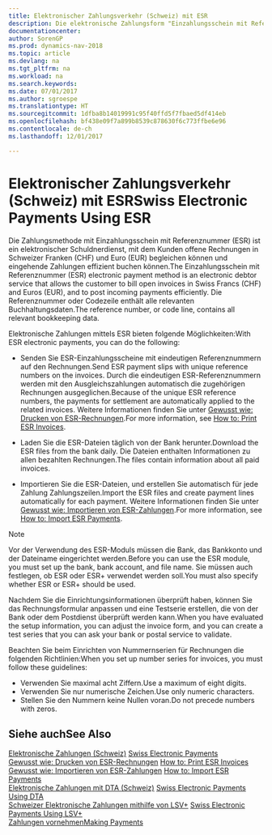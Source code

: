 ```yaml
---
title: Elektronischer Zahlungsverkehr (Schweiz) mit ESR
description: Die elektronische Zahlungsform "Einzahlungsschein mit Referenznummer" (ESR) ist ein elektronischer Debitorendienst, mit dem der Debitor offene Rechnungen in Schweizer Franken (CHF) und Euro (EUR) fakturieren und eingehende Zahlungen effizient buchen kann.
documentationcenter: 
author: SorenGP
ms.prod: dynamics-nav-2018
ms.topic: article
ms.devlang: na
ms.tgt_pltfrm: na
ms.workload: na
ms.search.keywords: 
ms.date: 07/01/2017
ms.author: sgroespe
ms.translationtype: HT
ms.sourcegitcommit: 1dfba8b14019991c95f40ffd5f7fbaed5df414eb
ms.openlocfilehash: bf438e09f7a899b8539c878630f6c773ffbe6e96
ms.contentlocale: de-ch
ms.lasthandoff: 12/01/2017

---
```

# <a name="swiss-electronic-payments-using-esr"></a><span data-ttu-id="b8af2-103">Elektronischer Zahlungsverkehr (Schweiz) mit ESR</span><span class="sxs-lookup"><span data-stu-id="b8af2-103">Swiss Electronic Payments Using ESR</span></span>
<span data-ttu-id="b8af2-104">Die Zahlungsmethode mit Einzahlungsschein mit Referenznummer (ESR) ist ein elektronischer Schuldnerdienst, mit dem Kunden offene Rechnungen in Schweizer Franken (CHF) und Euro (EUR) begleichen können und eingehende Zahlungen effizient buchen können.</span><span class="sxs-lookup"><span data-stu-id="b8af2-104">The Einzahlungsschein mit Referenznummer (ESR) electronic payment method is an electronic debtor service that allows the customer to bill open invoices in Swiss Francs (CHF) and Euros (EUR), and to post incoming payments efficiently.</span></span> <span data-ttu-id="b8af2-105">Die Referenznummer oder Codezeile enthält alle relevanten Buchhaltungsdaten.</span><span class="sxs-lookup"><span data-stu-id="b8af2-105">The reference number, or code line, contains all relevant bookkeeping data.</span></span>  

<span data-ttu-id="b8af2-106">Elektronische Zahlungen mittels ESR bieten folgende Möglichkeiten:</span><span class="sxs-lookup"><span data-stu-id="b8af2-106">With ESR electronic payments, you can do the following:</span></span>  

- <span data-ttu-id="b8af2-107">Senden Sie ESR-Einzahlungsscheine mit eindeutigen Referenznummern auf den Rechnungen.</span><span class="sxs-lookup"><span data-stu-id="b8af2-107">Send ESR payment slips with unique reference numbers on the invoices.</span></span> <span data-ttu-id="b8af2-108">Durch die eindeutigen ESR-Referenznummern werden mit den Ausgleichszahlungen automatisch die zugehörigen Rechnungen ausgeglichen.</span><span class="sxs-lookup"><span data-stu-id="b8af2-108">Because of the unique ESR reference numbers, the payments for settlement are automatically applied to the related invoices.</span></span> <span data-ttu-id="b8af2-109">Weitere Informationen finden Sie unter [Gewusst wie: Drucken von ESR-Rechnungen](how-to-print-esr-invoices.md).</span><span class="sxs-lookup"><span data-stu-id="b8af2-109">For more information, see [How to: Print ESR Invoices](how-to-print-esr-invoices.md).</span></span>  

- <span data-ttu-id="b8af2-110">Laden Sie die ESR-Dateien täglich von der Bank herunter.</span><span class="sxs-lookup"><span data-stu-id="b8af2-110">Download the ESR files from the bank daily.</span></span> <span data-ttu-id="b8af2-111">Die Dateien enthalten Informationen zu allen bezahlten Rechnungen.</span><span class="sxs-lookup"><span data-stu-id="b8af2-111">The files contain information about all paid invoices.</span></span>  

- <span data-ttu-id="b8af2-112">Importieren Sie die ESR-Dateien, und erstellen Sie automatisch für jede Zahlung Zahlungszeilen.</span><span class="sxs-lookup"><span data-stu-id="b8af2-112">Import the ESR files and create payment lines automatically for each payment.</span></span> <span data-ttu-id="b8af2-113">Weitere Informationen finden Sie unter [Gewusst wie: Importieren von ESR-Zahlungen](how-to-import-esr-payments.md).</span><span class="sxs-lookup"><span data-stu-id="b8af2-113">For more information, see [How to: Import ESR Payments](how-to-import-esr-payments.md).</span></span>  

> [!NOTE]  
>  <span data-ttu-id="b8af2-114">Vor der Verwendung des ESR-Moduls müssen die Bank, das Bankkonto und der Dateiname eingerichtet werden.</span><span class="sxs-lookup"><span data-stu-id="b8af2-114">Before you can use the ESR module, you must set up the bank, bank account, and file name.</span></span> <span data-ttu-id="b8af2-115">Sie müssen auch festlegen, ob ESR oder ESR+ verwendet werden soll.</span><span class="sxs-lookup"><span data-stu-id="b8af2-115">You must also specify whether ESR or ESR+ should be used.</span></span>

<span data-ttu-id="b8af2-116">Nachdem Sie die Einrichtungsinformationen überprüft haben, können Sie das Rechnungsformular anpassen und eine Testserie erstellen, die von der Bank oder dem Postdienst überprüft werden kann.</span><span class="sxs-lookup"><span data-stu-id="b8af2-116">When you have evaluated the setup information, you can adjust the invoice form, and you can create a test series that you can ask your bank or postal service to validate.</span></span>  

<span data-ttu-id="b8af2-117">Beachten Sie beim Einrichten von Nummernserien für Rechnungen die folgenden Richtlinien:</span><span class="sxs-lookup"><span data-stu-id="b8af2-117">When you set up number series for invoices, you must follow these guidelines:</span></span>  

- <span data-ttu-id="b8af2-118">Verwenden Sie maximal acht Ziffern.</span><span class="sxs-lookup"><span data-stu-id="b8af2-118">Use a maximum of eight digits.</span></span>  
- <span data-ttu-id="b8af2-119">Verwenden Sie nur numerische Zeichen.</span><span class="sxs-lookup"><span data-stu-id="b8af2-119">Use only numeric characters.</span></span>  
- <span data-ttu-id="b8af2-120">Stellen Sie den Nummern keine Nullen voran.</span><span class="sxs-lookup"><span data-stu-id="b8af2-120">Do not precede numbers with zeros.</span></span>  

## <a name="see-also"></a><span data-ttu-id="b8af2-121">Siehe auch</span><span class="sxs-lookup"><span data-stu-id="b8af2-121">See Also</span></span>  
 <span data-ttu-id="b8af2-122">[Elektronische Zahlungen (Schweiz)](swiss-electronic-payments.md) </span><span class="sxs-lookup"><span data-stu-id="b8af2-122">[Swiss Electronic Payments](swiss-electronic-payments.md) </span></span>  
 <span data-ttu-id="b8af2-123">[Gewusst wie: Drucken von ESR-Rechnungen](how-to-print-esr-invoices.md) </span><span class="sxs-lookup"><span data-stu-id="b8af2-123">[How to: Print ESR Invoices](how-to-print-esr-invoices.md) </span></span>  
 <span data-ttu-id="b8af2-124">[Gewusst wie: Importieren von ESR-Zahlungen](how-to-import-esr-payments.md) </span><span class="sxs-lookup"><span data-stu-id="b8af2-124">[How to: Import ESR Payments](how-to-import-esr-payments.md) </span></span>  
 <span data-ttu-id="b8af2-125">[Elektronische Zahlungen mit DTA (Schweiz)](swiss-electronic-payments-using-dta.md) </span><span class="sxs-lookup"><span data-stu-id="b8af2-125">[Swiss Electronic Payments Using DTA](swiss-electronic-payments-using-dta.md) </span></span>  
 <span data-ttu-id="b8af2-126">[Schweizer Elektronische Zahlungen mithilfe von LSV+](swiss-electronic-payments-using-lsv-.md) </span><span class="sxs-lookup"><span data-stu-id="b8af2-126">[Swiss Electronic Payments Using LSV+](swiss-electronic-payments-using-lsv-.md) </span></span>  
 [<span data-ttu-id="b8af2-127">Zahlungen vornehmen</span><span class="sxs-lookup"><span data-stu-id="b8af2-127">Making Payments</span></span>](../../payables-make-payments.md)

